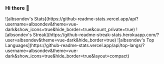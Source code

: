 ### Hi there 👋

<div style="display: flex; flex-wrap: nowrap; width: 100%;">
  <div>
    ![albsondev's Stats](https://github-readme-stats.vercel.app/api?username=albsondev&theme=vue-dark&show_icons=true&hide_border=true&count_private=true)
![albsondev's Streak](https://github-readme-streak-stats.herokuapp.com/?user=albsondev&theme=vue-dark&hide_border=true)
![albsondev's Top Languages](https://github-readme-stats.vercel.app/api/top-langs/?username=albsondev&theme=vue-dark&show_icons=true&hide_border=true&layout=compact)
  </div>
</div>

<!--
**albsondev/albsondev** is a ✨ _special_ ✨ repository because its `README.md` (this file) appears on your GitHub profile.

Here are some ideas to get you started:

- 🔭 I’m currently working on ...
- 🌱 I’m currently learning ...
- 👯 I’m looking to collaborate on ...
- 🤔 I’m looking for help with ...
- 💬 Ask me about ...
- 📫 How to reach me: ...
- 😄 Pronouns: ...
- ⚡ Fun fact: ...
-->
